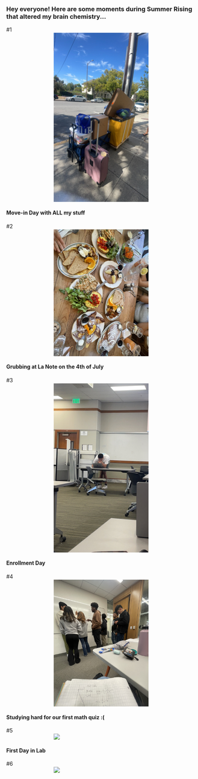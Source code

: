 
### Hey everyone! Here are some moments during Summer Rising that altered my brain chemistry... 


#1
<img src="./F2327C3B-E5E1-4EE6-AC23-096230EAB9B3.jpeg" style="width:50%; margin:auto; display:block">
#### Move-in Day with ALL my stuff 


#2 
<img src="./IMG_6825.jpeg" style="width:50%; margin:auto; display:block">
#### Grubbing at La Note on the 4th of July  


#3
<img src="./IMG_7198.JPG" style="width:50%; margin:auto; display:block">
#### Enrollment Day 


#4
<img src="./IMG_7122.jpeg" style="width:50%; margin:auto; display:block">
#### Studying hard for our first math quiz :( 


#5
<img src="./IMAGE.PNG" style="width:50%; margin:auto; display:block">
#### First Day in Lab 


#6
<img src="./IMAGE.PNG" style="width:50%; margin:auto; display:block">
